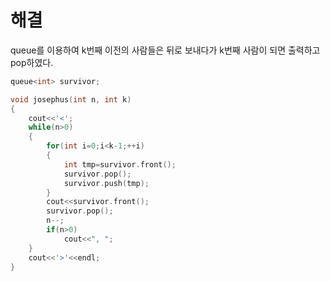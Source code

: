 # 해결 
queue를 이용하여 k번째 이전의 사람들은 뒤로 보내다가 k번째 사람이 되면 출력하고 pop하였다.
```c++
queue<int> survivor;

void josephus(int n, int k)
{
    cout<<'<';
    while(n>0)
    {
        for(int i=0;i<k-1;++i)
        {
            int tmp=survivor.front();
            survivor.pop();
            survivor.push(tmp);
        }
        cout<<survivor.front();
        survivor.pop();
        n--;
        if(n>0)
            cout<<", ";
    }
    cout<<'>'<<endl;
}
```
